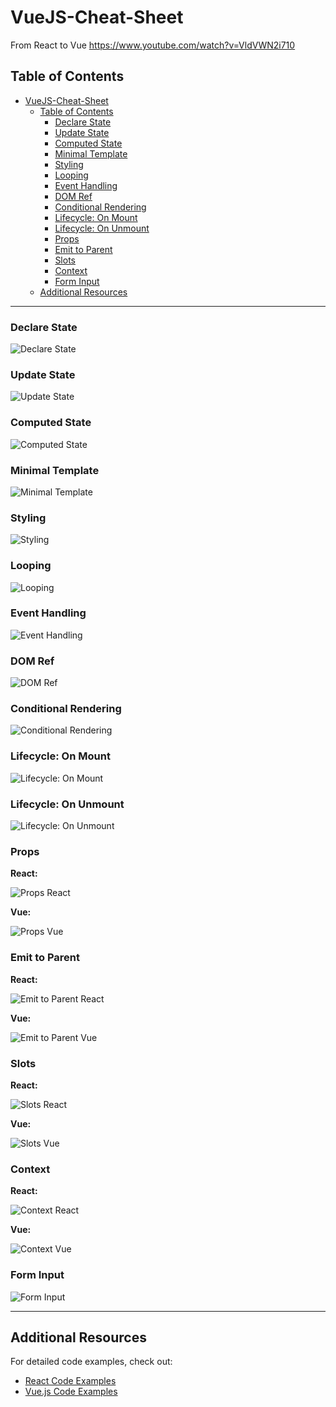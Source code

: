 # VueJS-Cheat-Sheet
From React to Vue
https://www.youtube.com/watch?v=VldVWN2i710
## Table of Contents

- [VueJS-Cheat-Sheet](#vuejs-cheat-sheet)
  - [Table of Contents](#table-of-contents)
    - [Declare State](#declare-state)
    - [Update State](#update-state)
    - [Computed State](#computed-state)
    - [Minimal Template](#minimal-template)
    - [Styling](#styling)
    - [Looping](#looping)
    - [Event Handling](#event-handling)
    - [DOM Ref](#dom-ref)
    - [Conditional Rendering](#conditional-rendering)
    - [Lifecycle: On Mount](#lifecycle-on-mount)
    - [Lifecycle: On Unmount](#lifecycle-on-unmount)
    - [Props](#props)
    - [Emit to Parent](#emit-to-parent)
    - [Slots](#slots)
    - [Context](#context)
    - [Form Input](#form-input)
  - [Additional Resources](#additional-resources)

---

### Declare State

![Declare State](img/1.%20Declare%20State.png)

### Update State

![Update State](img/2.%20Update%20State.png)

### Computed State

![Computed State](img/3.%20ComputedState.png)

### Minimal Template

![Minimal Template](img/1.%20Declare%20State.png)

### Styling

![Styling](img/4.%20Styling.png)

### Looping

![Looping](img/5.%20Looping.png)

### Event Handling

![Event Handling](img/6.%20Event%20Handling.png)

### DOM Ref

![DOM Ref](img/7.%20DOM%20Ref.png)

### Conditional Rendering

![Conditional Rendering](img/8.%20Conditional%20Rendering.png)

### Lifecycle: On Mount

![Lifecycle: On Mount](img/9.%20Lifecycle%20OnMount.png)

### Lifecycle: On Unmount

![Lifecycle: On Unmount](img/10.%20Lifecycle%20OnUnMount.png)

### Props

**React:**

![Props React](img/11.%20Props-React.png)

**Vue:**

![Props Vue](img/12.%20Props-Vue.png)

### Emit to Parent

**React:**

![Emit to Parent React](img/13.%20Emit%20To%20Parent-React.png)

**Vue:**

![Emit to Parent Vue](img/13.%20Emit%20To%20Parent-Vue.png)

### Slots

**React:**

![Slots React](img/14.%20Slots-React.png)

**Vue:**

![Slots Vue](img/14.%20Slots-Vue.png)

### Context

**React:**

![Context React](img/15.%20Context-React.png)

**Vue:**

![Context Vue](img/15.%20Context-Vue.png)

### Form Input

![Form Input](img/16.%20Form%20Input.png)

---

## Additional Resources

For detailed code examples, check out:
- [React Code Examples](react.md)
- [Vue.js Code Examples](vue.md)
